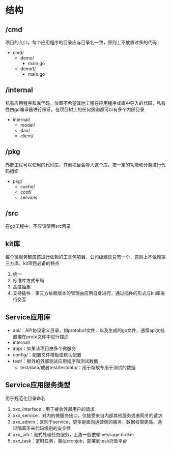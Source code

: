 # 结构

## /cmd
项目的入口，每个应用程序的目录应与目录名一致，原则上不放置过多的代码
- cmd/
  - demo/
    - main.go
  - demo1/
    - main.go

## /internal
私有应用程序和库代码，放置不希望其他工程在应用程序或库中导入的代码，私有性由go编译器进行保证。在项目树上的任何级别都可以有多个内部目录
- internal/
  - model/
  - dao/
  - client/

## /pkg
外部工程可以使用的代码库，其他项目会导入这个库。按一定的功能和分类进行代码组织
- pkg/
  - cache/
  - conf/
  - service/

## /src
在go工程中，不应该使用src目录

## kit库
每个微服务都应该进行依赖的工具包项目，公司级建议只有一个，原则上不依赖第三方库。kit项目必备的特点
1. 统一
2. 标准库方式布局
3. 高度抽象
4. 支持插件：第三方依赖版本的管理由应用自身进行，通过插件的形式与kit库进行交互

## Service应用库
- api/：API协议定义目录，如protobuf文件，以及生成的go文件，通常api文档直接在proto文件中进行描述
- internal/
- app/：如果该项目由多个微服务
- config/：配置文件模板或默认配置
- test/：额外的外部测试应用程序和测试数据
  - test/data/或者test/testdata/：用于存放专用于测试的数据

## Service应用服务类型
用于规范化目录命名
1. xxx_interface：用于接收外部用户的请求
2. xxx_service：对内的微服务接口，仅接受来自内部其他服务或者网关的请求
3. xxx_admin：区别于service，更多是面向运营侧的服务，数据权限更高，通过隔离带来代码级别的安全性
4. xxx_job：流式处理任务服务，上游一般依赖message broker
5. xxx_task：定时任务，类似cronjob，部署到task托管平台


